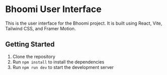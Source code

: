 # Bhoomi User Interface

This is the user interface for the Bhoomi project. It is built using React, Vite, Tailwind CSS, and Framer Motion.

## Getting Started

1. Clone the repository
2. Run `npm install` to install the dependencies
3. Run `npm run dev` to start the development server

